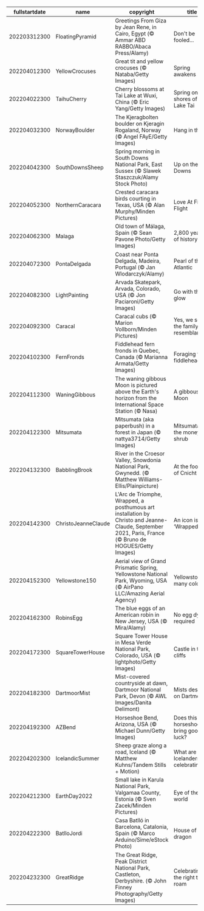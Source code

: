|fullstartdate|name|copyright|title|image|
|--|--|--|--|--|
202203312300|FloatingPyramid|Greetings From Giza by Jean Rene, in Cairo, Egypt (© Ammar ABD RABBO/Abaca Press/Alamy)|Don't be fooled...|![](/en-GB/2022/04/202203312300FloatingPyramid.jpg)|
202204012300|YellowCrocuses|Great tit and yellow crocuses (© Nataba/Getty Images)|Spring awakens|![](/en-GB/2022/04/202204012300YellowCrocuses.jpg)|
202204022300|TaihuCherry|Cherry blossoms at Tai Lake at Wuxi, China (© Eric Yang/Getty Images)|Spring on the shores of Lake Tai|![](/en-GB/2022/04/202204022300TaihuCherry.jpg)|
202204032300|NorwayBoulder|The Kjeragbolten boulder on Kjeragin Rogaland, Norway (© Angel FAyE/Getty Images)|Hang in there|![](/en-GB/2022/04/202204032300NorwayBoulder.jpg)|
202204042300|SouthDownsSheep|Spring morning in South Downs National Park, East Sussex (© Slawek Staszczuk/Alamy Stock Photo)|Up on the Downs|![](/en-GB/2022/04/202204042300SouthDownsSheep.jpg)|
202204052300|NorthernCaracara|Crested caracara birds courting in Texas, USA (© Alan Murphy/Minden Pictures)|Love At First Flight|![](/en-GB/2022/04/202204052300NorthernCaracara.jpg)|
202204062300|Malaga|Old town of Málaga, Spain (© Sean Pavone Photo/Getty Images)|2,800 years of history|![](/en-GB/2022/04/202204062300Malaga.jpg)|
202204072300|PontaDelgada|Coast near Ponta Delgada, Madeira, Portugal (© Jan Wlodarczyk/Alamy)|Pearl of the Atlantic|![](/en-GB/2022/04/202204072300PontaDelgada.jpg)|
202204082300|LightPainting|Arvada Skatepark, Arvada, Colorado, USA (© Jon Paciaroni/Getty Images)|Go with the glow|![](/en-GB/2022/04/202204082300LightPainting.jpg)|
202204092300|Caracal|Caracal cubs (© Marion Vollborn/Minden Pictures)|Yes, we see the family resemblance...|![](/en-GB/2022/04/202204092300Caracal.jpg)|
202204102300|FernFronds|Fiddlehead fern fronds in Quebec, Canada (© Marianna Armata/Getty Images)|Foraging for fiddleheads|![](/en-GB/2022/04/202204102300FernFronds.jpg)|
202204112300|WaningGibbous|The waning gibbous Moon is pictured above the Earth's horizon from the International Space Station (© Nasa)|A gibbous Moon|![](/en-GB/2022/04/202204112300WaningGibbous.jpg)|
202204122300|Mitsumata|Mitsumata (aka paperbush) in a forest in Japan (© nattya3714/Getty Images)|Mitsumata, the money shrub|![](/en-GB/2022/04/202204122300Mitsumata.jpg)|
202204132300|BabblingBrook|River in the Croesor Valley, Snowdonia National Park, Gwynedd. (© Matthew Williams-Ellis/Plainpicture)|At the foothills of Cnicht|![](/en-GB/2022/04/202204132300BabblingBrook.jpg)|
202204142300|ChristoJeanneClaude|L'Arc de Triomphe, Wrapped, a posthumous art installation by Christo and Jeanne-Claude, September 2021, Paris, France (© Bruno de HOGUES/Getty Images)|An icon is ‘Wrapped’|![](/en-GB/2022/04/202204142300ChristoJeanneClaude.jpg)|
202204152300|Yellowstone150|Aerial view of Grand Prismatic Spring, Yellowstone National Park, Wyoming, USA (© AirPano LLC/Amazing Aerial Agency)|Yellowstone’s many colours|![](/en-GB/2022/04/202204152300Yellowstone150.jpg)|
202204162300|RobinsEgg|The blue eggs of an American robin in New Jersey, USA (© Mira/Alamy)|No egg dye required|![](/en-GB/2022/04/202204162300RobinsEgg.jpg)|
202204172300|SquareTowerHouse|Square Tower House in Mesa Verde National Park, Colorado, USA (© lightphoto/Getty Images)|Castle in the cliffs|![](/en-GB/2022/04/202204172300SquareTowerHouse.jpg)|
202204182300|DartmoorMist|Mist-covered countryside at dawn, Dartmoor National Park, Devon (© AWL Images/Danita Delimont)|Mists descend on Dartmoor|![](/en-GB/2022/04/202204182300DartmoorMist.jpg)|
202204192300|AZBend|Horseshoe Bend, Arizona, USA (© Michael Dunn/Getty Images)|Does this horseshoe bring good luck?|![](/en-GB/2022/04/202204192300AZBend.jpg)|
202204202300|IcelandicSummer|Sheep graze along a road, Iceland (© Matthew Kuhns/Tandem Stills + Motion)|What are Icelanders celebrating?|![](/en-GB/2022/04/202204202300IcelandicSummer.jpg)|
202204212300|EarthDay2022|Small lake in Karula National Park, Valgamaa County, Estonia (© Sven Zacek/Minden Pictures)|Eye of the world|![](/en-GB/2022/04/202204212300EarthDay2022.jpg)|
202204222300|BatlloJordi|Casa Batlló in Barcelona, Catalonia, Spain (© Marco Arduino/Sime/eStock Photo)|House of the dragon|![](/en-GB/2022/04/202204222300BatlloJordi.jpg)|
202204232300|GreatRidge|The Great Ridge, Peak District National Park, Castleton, Derbyshire. (© John Finney Photography/Getty Images)|Celebrating the right to roam|![](/en-GB/2022/04/202204232300GreatRidge.jpg)|
